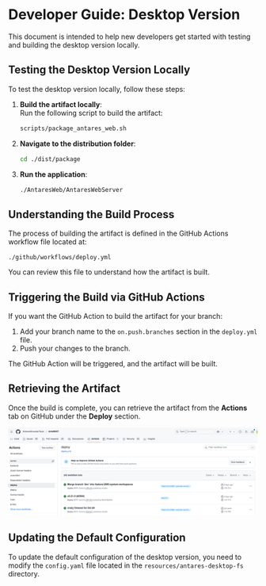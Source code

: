 # Developer Guide: Desktop Version  

This document is intended to help new developers get started with testing and building the desktop version locally.  

## Testing the Desktop Version Locally  

To test the desktop version locally, follow these steps:  

1. **Build the artifact locally**:  
    Run the following script to build the artifact:  
    ```bash  
    scripts/package_antares_web.sh  
    ```  

2. **Navigate to the distribution folder**:  
    ```bash  
    cd ./dist/package  
    ```  

3. **Run the application**:  
    ```bash  
    ./AntaresWeb/AntaresWebServer  
    ```  

## Understanding the Build Process  

The process of building the artifact is defined in the GitHub Actions workflow file located at:  
```  
./github/workflows/deploy.yml  
```  
You can review this file to understand how the artifact is built.  

## Triggering the Build via GitHub Actions  

If you want the GitHub Action to build the artifact for your branch:  

1. Add your branch name to the `on.push.branches` section in the `deploy.yml` file.  
2. Push your changes to the branch.  

The GitHub Action will be triggered, and the artifact will be built.  

## Retrieving the Artifact  

Once the build is complete, you can retrieve the artifact from the **Actions** tab on GitHub under the **Deploy** section.  

![desktop artifacts ui screenshot](desktop_artifacts_ui.png)


## Updating the Default Configuration  

To update the default configuration of the desktop version, you need to modify the `config.yaml` file located in the `resources/antares-desktop-fs` directory.  

